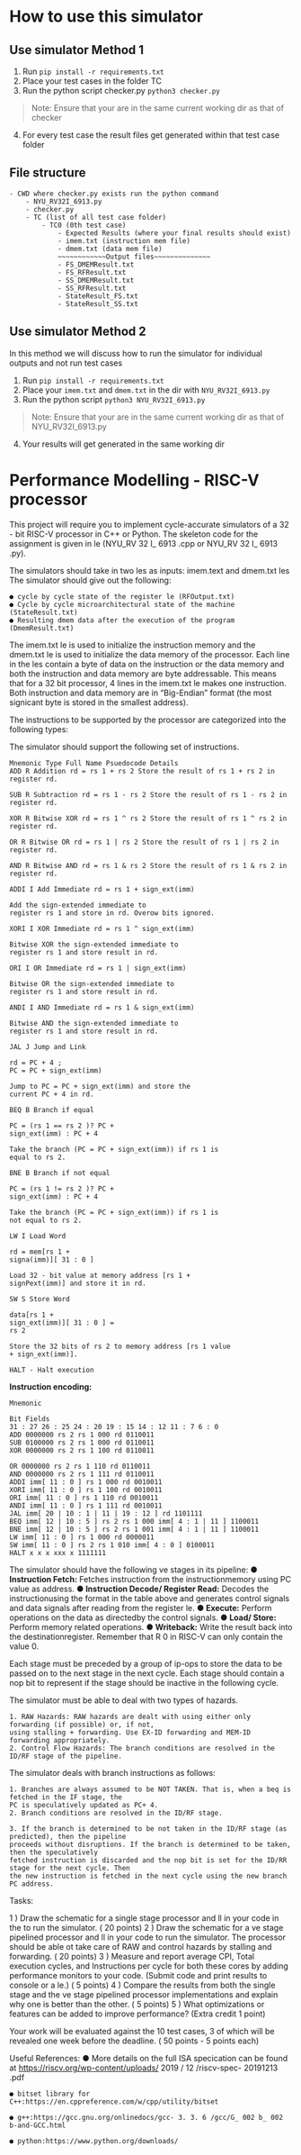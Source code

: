 # How to use this simulator

## Use simulator Method 1
1. Run `pip install -r requirements.txt`
2. Place your test cases in the folder TC
3. Run the python script checker.py `python3 checker.py`
>Note: Ensure that your are in the same current working dir as that of checker
4. For every test case the result files get generated within that test case folder

## File structure
```
- CWD where checker.py exists run the python command
    - NYU_RV32I_6913.py
    - checker.py
    - TC (list of all test case folder)
        - TC0 (0th test case)
            - Expected Results (where your final results should exist)
            - imem.txt (instruction mem file)
            - dmem.txt (data mem file)
            ~~~~~~~~~~~~Output files~~~~~~~~~~~~~~
            - FS_DMEMResult.txt
            - FS_RFResult.txt
            - SS_DMEMResult.txt
            - SS_RFResult.txt
            - StateResult_FS.txt
            - StateResult_SS.txt
```

## Use simulator Method 2
In this method we will discuss how to run the simulator for individual outputs and not run test cases
1. Run `pip install -r requirements.txt`
2. Place your `imem.txt` and `dmem.txt` in the dir with `NYU_RV32I_6913.py`
3. Run the python script `python3 NYU_RV32I_6913.py`
>Note: Ensure that your are in the same current working dir as that of NYU_RV32I_6913.py
4. Your results will get generated in the same working dir


# Performance Modelling - RISC-V processor

This project will require you to implement cycle-accurate simulators of a 32 - bit RISC-V processor in C++ or
Python. The skeleton code for the assignment is given in le (NYU_RV 32 I_ 6913 .cpp or
NYU_RV 32 I_ 6913 .py).

The simulators should take in two les as inputs: imem.text and dmem.txt les
The simulator should give out the following:

```
● cycle by cycle state of the register le (RFOutput.txt)
● Cycle by cycle microarchitectural state of the machine (StateResult.txt)
● Resulting dmem data after the execution of the program (DmemResult.txt)
```
The imem.txt le is used to initialize the instruction memory and the dmem.txt le is used to initialize the
data memory of the processor. Each line in the les contain a byte of data on the instruction or the data
memory and both the instruction and data memory are byte addressable. This means that for a 32 bit
processor, 4 lines in the imem.txt le makes one instruction. Both instruction and data memory are in
“Big-Endian” format (the most signicant byte is stored in the smallest address).

The instructions to be supported by the processor are categorized into the following types:

The simulator should support the following set of instructions.

```
Mnemonic Type Full Name Psuedocode Details
ADD R Addition rd = rs 1 + rs 2 Store the result of rs 1 + rs 2 in register rd.
```
```
SUB R Subtraction rd = rs 1 - rs 2 Store the result of rs 1 - rs 2 in register rd.
```
```
XOR R Bitwise XOR rd = rs 1 ^ rs 2 Store the result of rs 1 ^ rs 2 in register rd.
```
```
OR R Bitwise OR rd = rs 1 | rs 2 Store the result of rs 1 | rs 2 in register rd.
```

```
AND R Bitwise AND rd = rs 1 & rs 2 Store the result of rs 1 & rs 2 in register rd.
```
```
ADDI I Add Immediate rd = rs 1 + sign_ext(imm)
```
```
Add the sign-extended immediate to
register rs 1 and store in rd. Overow bits ignored.
```
```
XORI I XOR Immediate rd = rs 1 ^ sign_ext(imm)
```
```
Bitwise XOR the sign-extended immediate to
register rs 1 and store result in rd.
```
```
ORI I OR Immediate rd = rs 1 | sign_ext(imm)
```
```
Bitwise OR the sign-extended immediate to
register rs 1 and store result in rd.
```
```
ANDI I AND Immediate rd = rs 1 & sign_ext(imm)
```
```
Bitwise AND the sign-extended immediate to
register rs 1 and store result in rd.
```
```
JAL J Jump and Link
```
```
rd = PC + 4 ;
PC = PC + sign_ext(imm)
```
```
Jump to PC = PC + sign_ext(imm) and store the
current PC + 4 in rd.
```
```
BEQ B Branch if equal
```
```
PC = (rs 1 == rs 2 )? PC +
sign_ext(imm) : PC + 4
```
```
Take the branch (PC = PC + sign_ext(imm)) if rs 1 is
equal to rs 2.
```
```
BNE B Branch if not equal
```
```
PC = (rs 1 != rs 2 )? PC +
sign_ext(imm) : PC + 4
```
```
Take the branch (PC = PC + sign_ext(imm)) if rs 1 is
not equal to rs 2.
```
```
LW I Load Word
```
```
rd = mem[rs 1 +
signa(imm)][ 31 : 0 ]
```
```
Load 32 - bit value at memory address [rs 1 +
signPext(imm)] and store it in rd.
```
```
SW S Store Word
```
```
data[rs 1 +
sign_ext(imm)][ 31 : 0 ] =
rs 2
```
```
Store the 32 bits of rs 2 to memory address [rs 1 value
+ sign_ext(imm)].
```
```
HALT - Halt execution
```
**Instruction encoding:**

```
Mnemonic
```
```
Bit Fields
31 : 27 26 : 25 24 : 20 19 : 15 14 : 12 11 : 7 6 : 0
ADD 0000000 rs 2 rs 1 000 rd 0110011
SUB 0100000 rs 2 rs 1 000 rd 0110011
XOR 0000000 rs 2 rs 1 100 rd 0110011
```

```
OR 0000000 rs 2 rs 1 110 rd 0110011
AND 0000000 rs 2 rs 1 111 rd 0110011
ADDI imm[ 11 : 0 ] rs 1 000 rd 0010011
XORI imm[ 11 : 0 ] rs 1 100 rd 0010011
ORI imm[ 11 : 0 ] rs 1 110 rd 0010011
ANDI imm[ 11 : 0 ] rs 1 111 rd 0010011
JAL imm[ 20 | 10 : 1 | 11 | 19 : 12 ] rd 1101111
BEQ imm[ 12 | 10 : 5 ] rs 2 rs 1 000 imm[ 4 : 1 | 11 ] 1100011
BNE imm[ 12 | 10 : 5 ] rs 2 rs 1 001 imm[ 4 : 1 | 11 ] 1100011
LW imm[ 11 : 0 ] rs 1 000 rd 0000011
SW imm[ 11 : 0 ] rs 2 rs 1 010 imm[ 4 : 0 ] 0100011
HALT x x x xxx x 1111111
```
The simulator should have the following ve stages in its pipeline:
**● Instruction Fetch:** Fetches instruction from the instructionmemory using PC value as address.
**● Instruction Decode/ Register Read:** Decodes the instructionusing the format in the table above
and generates control signals and data signals after reading from the register le.
**● Execute:** Perform operations on the data as directedby the control signals.
**● Load/ Store:** Perform memory related operations.
**● Writeback:** Write the result back into the destinationregister. Remember that R 0 in RISC-V can
only contain the value 0.

Each stage must be preceded by a group of ip-ops to store the data to be passed on to the next stage in the
next cycle. Each stage should contain a nop bit to represent if the stage should be inactive in the following
cycle.

The simulator must be able to deal with two types of hazards.

```
1. RAW Hazards: RAW hazards are dealt with using either only forwarding (if possible) or, if not,
using stalling + forwarding. Use EX-ID forwarding and MEM-ID forwarding appropriately.
2. Control Flow Hazards: The branch conditions are resolved in the ID/RF stage of the pipeline.
```
The simulator deals with branch instructions as follows:

```
1. Branches are always assumed to be NOT TAKEN. That is, when a beq is fetched in the IF stage, the
PC is speculatively updated as PC+ 4.
2. Branch conditions are resolved in the ID/RF stage.
```

```
3. If the branch is determined to be not taken in the ID/RF stage (as predicted), then the pipeline
proceeds without disruptions. If the branch is determined to be taken, then the speculatively
fetched instruction is discarded and the nop bit is set for the ID/RR stage for the next cycle. Then
the new instruction is fetched in the next cycle using the new branch PC address.
```
Tasks:

1 ) Draw the schematic for a single stage processor and ll in your code in the to run the simulator. ( 20
points)
2 ) Draw the schematic for a ve stage pipelined processor and ll in your code to run the simulator. The
processor should be able ot take care of RAW and control hazards by stalling and forwarding. ( 20
points)
3 ) Measure and report average CPI, Total execution cycles, and Instructions per cycle for both these cores
by adding performance monitors to your code. (Submit code and print results to console or a le.) ( 5
points)
4 ) Compare the results from both the single stage and the ve stage pipelined processor implementations
and explain why one is better than the other. ( 5 points)
5 ) What optimizations or features can be added to improve performance? (Extra credit 1 point)

Your work will be evaluated against the 10 test cases, 3 of which will be revealed one week before the
deadline. ( 50 points - 5 points each)

Useful References:
● More details on the full ISA specication can be found at
https://riscv.org/wp-content/uploads/ 2019 / 12 /riscv-spec- 20191213 .pdf

```
● bitset library for C++:https://en.cppreference.com/w/cpp/utility/bitset
```
```
● g++:https://gcc.gnu.org/onlinedocs/gcc- 3. 3. 6 /gcc/G_ 002 b_ 002 b-and-GCC.html
```
```
● python:https://www.python.org/downloads/
```
